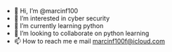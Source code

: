 - 👋 Hi, I’m @marcinf100
- 👀 I’m interested in cyber security
- 🌱 I’m currently learning python
- 💞️ I’m looking to collaborate on python learning
- 📫 How to reach me e mail marcinf100f@icloud.com

<!---
marcinf100/marcinf100 is a ✨ special ✨ repository because its `README.md` (this file) appears on your GitHub profile.
You can click the Preview link to take a look at your changes.
--->
